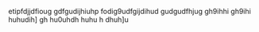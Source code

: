 
etipfdjjdfioug
gdfgudijhiuhp
fodig9udfgijdihud
gudgudfhjug
gh9ihhi
gh9ihi
huhudih]
gh
hu0uhdh
huhu
h
dhuh]u
